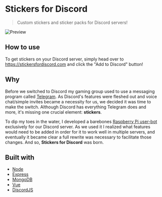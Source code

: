 # Stickers for Discord

> Custom stickers and sticker packs for Discord servers!

![Preview](http://i.imgur.com/8sHjDhP.png)

## How to use

To get stickers on your Discord server, simply head over to https://stickersfordiscord.com and click the "Add to Discord" button!

## Why

Before we switched to Discord my gaming group used to use a messaging program called [Telegram](https://telegram.org/). As Discord's features were fleshed out and voice chat/simple invites became a necessity for us, we decided it was time to make the switch. Although Discord has everything Telegram does and more, it's missing one crucial element: **stickers**.

To dip my toes in the water, I developed a barebones [Raspberry Pi user-bot](https://github.com/DarylPinto/discord-stickerbot) exclusively for our Discord server. As we used it I realized what features would need to be added in order for it to work well in multiple servers, and eventually it became clear a full rewrite was necessary to facilitate those changes. And so, **Stickers for Discord** was born.

## Built with

* [Node](https://nodejs.org/)
* [Express](https://expressjs.com/)
* [MongoDB](https://www.mongodb.com/)
* [Vue](http://vuejs.org/)
* [DiscordJS](https://discord.js.org/#/)
